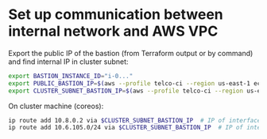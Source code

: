 # Set up communication between internal network and AWS VPC

Export the public IP of the bastion (from Terraform output or by command) and find internal IP in cluster subnet:

```bash
export BASTION_INSTANCE_ID="i-0..."
export PUBLIC_BASTION_IP=$(aws --profile telco-ci --region us-east-1 ec2 describe-instances --instance-ids $BASTION_INSTANCE_ID --query 'Reservations[].Instances[].NetworkInterfaces[?Attachment.DeviceIndex==`0`].Association.PublicIp' --output text)
export CLUSTER_SUBNET_BASTION_IP=$(aws --profile telco-ci --region us-east-1 ec2 describe-instances --instance-ids $BASTION_INSTANCE_ID --query 'Reservations[].Instances[].NetworkInterfaces[?Attachment.DeviceIndex==`1`].PrivateIpAddress' --output text)
```

On cluster machine (coreos):

```bash
ip route add 10.8.0.2 via $CLUSTER_SUBNET_BASTION_IP  # IP of interface of AWS bastion in cluster subnet eth1
ip route add 10.6.105.0/24 via $CLUSTER_SUBNET_BASTION_IP  # IP of interface of AWS bastion in cluster subnet eth1
```
